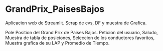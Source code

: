 # GrandPrix_PaisesBajos
Aplicacion web de Streamlit.
Scrap de cvs, DF y muestra de Grafica.

Pole Position del Grand Prix de Paises Bajos.
Peticion del usuario,
Saludo,
Muestra de tabla de posiciones,
Seleccion de los conductores favoritos,
Muestra grafica de su LAP y Promedio de Tiempo.
